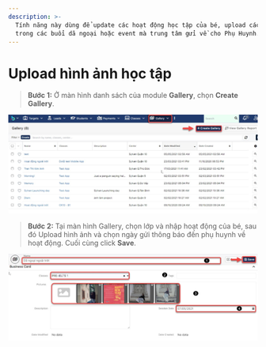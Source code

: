 ```yaml
---
description: >-
  Tính năng này dùng để update các hoạt động học tập của bé, upload các hình ảnh
  trong các buổi dã ngoại hoặc event mà trung tâm gửi về cho Phụ Huynh.
---
```


# Upload hình ảnh học tập

> **Bước 1:** Ở màn hình danh sách của module **Gallery**, chọn **Create Gallery**.&#x20;

![](<../.gitbook/assets/1 (2).jpg>)

> **Bước 2:** Tại màn hình Gallery, chọn lớp và nhập hoạt động của bé, sau đó Upload hình ảnh và chọn ngày gửi thông báo đến phụ huynh về hoạt động. Cuối cùng click **Save**.

![](<../.gitbook/assets/2 (3).jpg>)
